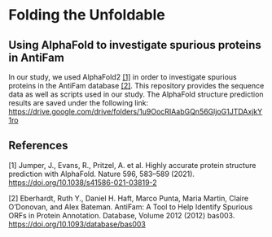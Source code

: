 # Folding the Unfoldable
## Using AlphaFold to investigate spurious proteins in AntiFam

In our study, we used AlphaFold2 [[1]](#1) in order to investigate spurious proteins in the AntiFam database [[2]](#2). This repository provides the sequence data as well as scripts used in our study. The AlphaFold structure prediction results are saved under the following link:
https://drive.google.com/drive/folders/1u9OocRIAabGQn56GljoG1JTDAxjkY1ro

## References
<a id="1">[1]</a>
Jumper, J., Evans, R., Pritzel, A. et al.
Highly accurate protein structure prediction with AlphaFold.
Nature 596, 583–589 (2021). https://doi.org/10.1038/s41586-021-03819-2

<a id="2">[2]</a>
Eberhardt, Ruth Y., Daniel H. Haft, Marco Punta, Maria Martin, Claire O’Donovan, and Alex Bateman.
AntiFam: A Tool to Help Identify Spurious ORFs in Protein Annotation.
Database, Volume 2012 (2012) bas003. https://doi.org/10.1093/database/bas003